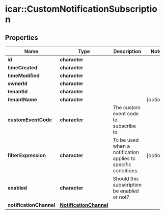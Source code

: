 # icar::CustomNotificationSubscription


## Properties

Name | Type | Description | Notes
------------ | ------------- | ------------- | -------------
**id** | **character** |  | 
**timeCreated** | **character** |  | 
**timeModified** | **character** |  | 
**ownerId** | **character** |  | 
**tenantId** | **character** |  | 
**tenantName** | **character** |  | [optional] 
**customEventCode** | **character** | The custom event code to subscribe to | 
**filterExpression** | **character** | To be used when a notification applies to specific conditions. | [optional] 
**enabled** | **character** | Should this subscription be enabled or not? | 
**notificationChannel** | [**NotificationChannel**](NotificationChannel.md) |  | 


